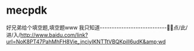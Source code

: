 # mecpdk
好兄弟给个填空题,填空题www 我只知道----------------------------🧭🧭点/此/进/入/http://www.baidu.com/link?url=NoK8PT47PahMhFH8Vie_jnciyIKNTTtVBQKpill6udK&amp;wd
